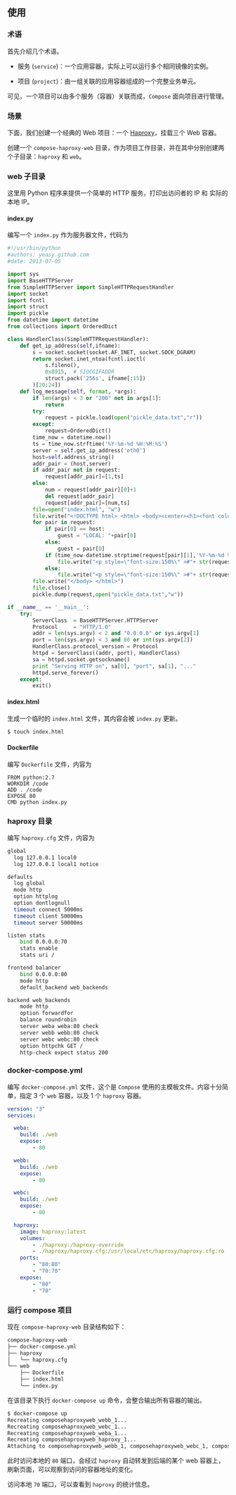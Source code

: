 ## 使用

### 术语
首先介绍几个术语。

* 服务 (`service`)：一个应用容器，实际上可以运行多个相同镜像的实例。

* 项目 (`project`)：由一组关联的应用容器组成的一个完整业务单元。

可见，一个项目可以由多个服务（容器）关联而成，`Compose` 面向项目进行管理。

### 场景
下面，我们创建一个经典的 Web 项目：一个 [Haproxy](http://www.haproxy.org/)，挂载三个 Web 容器。

创建一个 `compose-haproxy-web` 目录，作为项目工作目录，并在其中分别创建两个子目录：`haproxy` 和 `web`。

### web 子目录

这里用 Python 程序来提供一个简单的 HTTP 服务，打印出访问者的 IP 和 实际的本地 IP。

#### index.py

编写一个 `index.py` 作为服务器文件，代码为
```python
#!/usr/bin/python
#authors: yeasy.github.com
#date: 2013-07-05

import sys
import BaseHTTPServer
from SimpleHTTPServer import SimpleHTTPRequestHandler
import socket
import fcntl
import struct
import pickle
from datetime import datetime
from collections import OrderedDict

class HandlerClass(SimpleHTTPRequestHandler):
    def get_ip_address(self,ifname):
        s = socket.socket(socket.AF_INET, socket.SOCK_DGRAM)
        return socket.inet_ntoa(fcntl.ioctl(
            s.fileno(),
            0x8915,  # SIOCGIFADDR
            struct.pack('256s', ifname[:15])
        )[20:24])
    def log_message(self, format, *args):
        if len(args) < 3 or "200" not in args[1]:
            return
        try:
            request = pickle.load(open("pickle_data.txt","r"))
        except:
            request=OrderedDict()
        time_now = datetime.now()
        ts = time_now.strftime('%Y-%m-%d %H:%M:%S')
        server = self.get_ip_address('eth0')
        host=self.address_string()
        addr_pair = (host,server)
        if addr_pair not in request:
            request[addr_pair]=[1,ts]
        else:
            num = request[addr_pair][0]+1
            del request[addr_pair]
            request[addr_pair]=[num,ts]
        file=open("index.html", "w")
        file.write("<!DOCTYPE html> <html> <body><center><h1><font color=\"blue\" face=\"Georgia, Arial\" size=8><em>HA</em></font> Webpage Visit Results</h1></center>")
        for pair in request:
            if pair[0] == host:
                guest = "LOCAL: "+pair[0]
            else:
                guest = pair[0]
            if (time_now-datetime.strptime(request[pair][1],'%Y-%m-%d %H:%M:%S')).seconds < 3:
                file.write("<p style=\"font-size:150%\" >#"+ str(request[pair][1]) +": <font color=\"red\">"+str(request[pair][0])+ "</font> requests " + "from &lt<font color=\"blue\">"+guest+"</font>&gt to WebServer &lt<font color=\"blue\">"+pair[1]+"</font>&gt</p>")
            else:
                file.write("<p style=\"font-size:150%\" >#"+ str(request[pair][1]) +": <font color=\"maroon\">"+str(request[pair][0])+ "</font> requests " + "from &lt<font color=\"navy\">"+guest+"</font>&gt to WebServer &lt<font color=\"navy\">"+pair[1]+"</font>&gt</p>")
        file.write("</body> </html>")
        file.close()
        pickle.dump(request,open("pickle_data.txt","w"))

if __name__ == '__main__':
    try:
        ServerClass  = BaseHTTPServer.HTTPServer
        Protocol     = "HTTP/1.0"
        addr = len(sys.argv) < 2 and "0.0.0.0" or sys.argv[1]
        port = len(sys.argv) < 3 and 80 or int(sys.argv[2])
        HandlerClass.protocol_version = Protocol
        httpd = ServerClass((addr, port), HandlerClass)
        sa = httpd.socket.getsockname()
        print "Serving HTTP on", sa[0], "port", sa[1], "..."
        httpd.serve_forever()
    except:
        exit()
```

#### index.html
生成一个临时的 `index.html` 文件，其内容会被 `index.py` 更新。
```bash
$ touch index.html
```

#### Dockerfile
编写 `Dockerfile` 文件，内容为
```docker
FROM python:2.7
WORKDIR /code
ADD . /code
EXPOSE 80
CMD python index.py
```

### haproxy 目录
编写 `haproxy.cfg` 文件，内容为
```bash
global
  log 127.0.0.1 local0
  log 127.0.0.1 local1 notice

defaults
  log global
  mode http
  option httplog
  option dontlognull
  timeout connect 5000ms
  timeout client 50000ms
  timeout server 50000ms

listen stats
    bind 0.0.0.0:70
    stats enable
    stats uri /

frontend balancer
    bind 0.0.0.0:80
    mode http
    default_backend web_backends

backend web_backends
    mode http
    option forwardfor
    balance roundrobin
    server weba weba:80 check
    server webb webb:80 check
    server webc webc:80 check
    option httpchk GET /
    http-check expect status 200
```
### docker-compose.yml
编写 `docker-compose.yml` 文件，这个是 `Compose` 使用的主模板文件。内容十分简单，指定 3 个 `web` 容器，以及 1 个 `haproxy` 容器。

```yaml
version: "3"
services:

  weba:
    build: ./web
    expose:
        - 80

  webb:
    build: ./web
    expose:
        - 80

  webc:
    build: ./web
    expose:
        - 80

  haproxy:
    image: haproxy:latest
    volumes:
        - ./haproxy:/haproxy-override
        - ./haproxy/haproxy.cfg:/usr/local/etc/haproxy/haproxy.cfg:ro
    ports:
        - "80:80"
        - "70:70"
    expose:
        - "80"
        - "70"
```

### 运行 compose 项目
现在 `compose-haproxy-web` 目录结构如下：
```bash
compose-haproxy-web
├── docker-compose.yml
├── haproxy
│   └── haproxy.cfg
└── web
    ├── Dockerfile
    ├── index.html
    └── index.py
```
在该目录下执行 `docker-compose up` 命令，会整合输出所有容器的输出。
```bash
$ docker-compose up
Recreating composehaproxyweb_webb_1...
Recreating composehaproxyweb_webc_1...
Recreating composehaproxyweb_weba_1...
Recreating composehaproxyweb_haproxy_1...
Attaching to composehaproxyweb_webb_1, composehaproxyweb_webc_1, composehaproxyweb_weba_1, composehaproxyweb_haproxy_1
```

此时访问本地的 `80` 端口，会经过 `haproxy` 自动转发到后端的某个 web 容器上，刷新页面，可以观察到访问的容器地址的变化。

访问本地 `70` 端口，可以查看到 `haproxy` 的统计信息。

